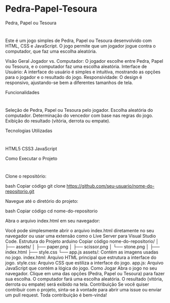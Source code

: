 # Pedra-Papel-Tesoura

Pedra, Papel ou Tesoura
#
Este é um jogo simples de Pedra, Papel ou Tesoura desenvolvido com HTML, CSS e JavaScript. O jogo permite que um jogador jogue contra o computador, que faz uma escolha aleatória.

Visão Geral
Jogador vs. Computador: O jogador escolhe entre Pedra, Papel ou Tesoura, e o computador faz uma escolha aleatória.
Interface de Usuário: A interface do usuário é simples e intuitiva, mostrando as opções para o jogador e o resultado do jogo.
Responsividade: O design é responsivo, ajustando-se bem a diferentes tamanhos de tela.  

Funcionalidades  
#
Seleção de Pedra, Papel ou Tesoura pelo jogador.
Escolha aleatória do computador.
Determinação do vencedor com base nas regras do jogo.
Exibição do resultado (vitória, derrota ou empate).  

Tecnologias Utilizadas  
#
HTML5
CSS3
JavaScript  

Como Executar o Projeto
#
Clone o repositório:

bash
Copiar código
git clone https://github.com/seu-usuario/nome-do-repositorio.git  

Navegue até o diretório do projeto:  

bash
Copiar código
cd nome-do-repositorio

Abra o arquivo index.html em seu navegador:  

Você pode simplesmente abrir o arquivo index.html diretamente no seu navegador ou usar uma extensão como o Live Server para Visual Studio Code.
Estrutura do Projeto
arduino
Copiar código
nome-do-repositorio/
│
├── assets/
│   ├── paper.png
│   ├── scissor.png
│   └── stone.png
│
├── index.html
├── style.css
└── app.js
assets/: Contém as imagens usadas no jogo.
index.html: Arquivo HTML principal que estrutura a interface do jogo.
style.css: Arquivo CSS que estiliza a interface do jogo.
app.js: Arquivo JavaScript que contém a lógica do jogo.
Como Jogar
Abra o jogo no seu navegador.
Clique em uma das opções (Pedra, Papel ou Tesoura) para fazer sua escolha.
O computador fará uma escolha aleatória.
O resultado (vitória, derrota ou empate) será exibido na tela.
Contribuição
Se você quiser contribuir com o projeto, sinta-se à vontade para abrir uma issue ou enviar um pull request. Toda contribuição é bem-vinda!
